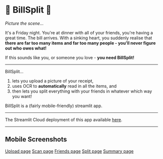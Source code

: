 # 🧾 BillSplit 🔀

*Picture the scene...*

It's a Friday night. You're at dinner with all of your friends, you're having a great time. The bill arrives. With a sinking heart, you suddenly realise that **there are far too many items and far too many people - you'll never figure out who owes what!**

If this sounds like you, or someone you love - **you need BillSplit!** 

---

BillSplit... 
1) lets you upload a picture of your receipt,
2) uses OCR to **automatically** read in all the items, and 
3) then lets you split everything with your friends in whatever which way you want!

BillSplit is a (fairly mobile-friendly) streamlit app.

---

The Streamlit Cloud deployment of this app available [here](https://billsplit.streamlit.app/).

---

## Mobile Screenshots

[Upload page](resources/screenshot_upload.png)
[Scan page](resources/screenshot_scan.png)
[Friends page](resources/screenshot_friends.png)
[Split page](resources/screenshot_split.png)
[Summary page](resources/screenshot_summary.png)
